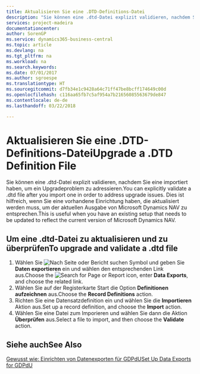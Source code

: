 ```yaml
---
title: Aktualisieren Sie eine .DTD-Definitions-Datei
description: "Sie können eine .dtd-Datei explizit validieren, nachdem Sie eine importiert haben, um ein Upgradeproblem zu adressieren. Dies ist hilfreich, wenn Sie eine vorhandene Einrichtung haben, die aktualisiert werden muss, um der aktuellen Ausgabe von Business Central zu entsprechen."
services: project-madeira
documentationcenter: 
author: SorenGP
ms.service: dynamics365-business-central
ms.topic: article
ms.devlang: na
ms.tgt_pltfrm: na
ms.workload: na
ms.search.keywords: 
ms.date: 07/01/2017
ms.author: sgroespe
ms.translationtype: HT
ms.sourcegitcommit: d7fb34e1c9428a64c71ff47be8bcff174649c00d
ms.openlocfilehash: c116aa65fb7c5af954a7b21656085563679de847
ms.contentlocale: de-de
ms.lasthandoff: 03/22/2018

---
```

# <a name="upgrade-a-dtd-definition-file"></a><span data-ttu-id="afcc7-104">Aktualisieren Sie eine .DTD-Definitions-Datei</span><span class="sxs-lookup"><span data-stu-id="afcc7-104">Upgrade a .DTD Definition File</span></span>
<span data-ttu-id="afcc7-105">Sie können eine .dtd-Datei explizit validieren, nachdem Sie eine importiert haben, um ein Upgradeproblem zu adressieren.</span><span class="sxs-lookup"><span data-stu-id="afcc7-105">You can explicitly validate a .dtd file after you import one in order to address upgrade issues.</span></span> <span data-ttu-id="afcc7-106">Dies ist hilfreich, wenn Sie eine vorhandene Einrichtung haben, die aktualisiert werden muss, um der aktuellen Ausgabe von Microsoft Dynamics NAV zu entsprechen.</span><span class="sxs-lookup"><span data-stu-id="afcc7-106">This is useful when you have an existing setup that needs to be updated to reflect the current version of Microsoft Dynamics NAV.</span></span>  

## <a name="to-upgrade-and-validate-a-dtd-file"></a><span data-ttu-id="afcc7-107">Um eine .dtd-Datei zu aktualisieren und zu überprüfen</span><span class="sxs-lookup"><span data-stu-id="afcc7-107">To upgrade and validate a .dtd file</span></span>  

1.  <span data-ttu-id="afcc7-108">Wählen Sie ![Nach Seite oder Bericht suchen](../../media/ui-search/search_small.png "Nach Seite oder Bericht suchen") Symbol und geben Sie **Daten exportieren** ein und wählen den entsprechenden Link aus.</span><span class="sxs-lookup"><span data-stu-id="afcc7-108">Choose the ![Search for Page or Report](../../media/ui-search/search_small.png "Search for Page or Report icon") icon, enter **Data Exports**, and choose the related link.</span></span>  
2.  <span data-ttu-id="afcc7-109">Wählen Sie auf der Registerkarte Start die Option **Definitionen aufzeichnen** aus.</span><span class="sxs-lookup"><span data-stu-id="afcc7-109">Choose the **Record Definitions** action.</span></span>  
3.  <span data-ttu-id="afcc7-110">Richten Sie eine Datensatzdefinition ein und wählen Sie die **Importieren** Aktion aus.</span><span class="sxs-lookup"><span data-stu-id="afcc7-110">Set up a record definition, and choose the **Import** action.</span></span>  
4.  <span data-ttu-id="afcc7-111">Wählen Sie eine Datei zum Imporieren und wählen Sie dann die Aktion **Überprüfen** aus.</span><span class="sxs-lookup"><span data-stu-id="afcc7-111">Select a file to import, and then choose the **Validate** action.</span></span>  

## <a name="see-also"></a><span data-ttu-id="afcc7-112">Siehe auch</span><span class="sxs-lookup"><span data-stu-id="afcc7-112">See Also</span></span>  
 [<span data-ttu-id="afcc7-113">Gewusst wie: Einrichten von Datenexporten für GDPdU</span><span class="sxs-lookup"><span data-stu-id="afcc7-113">Set Up Data Exports for GDPdU</span></span>](how-to-set-up-data-exports-for-gdpdu.md)

